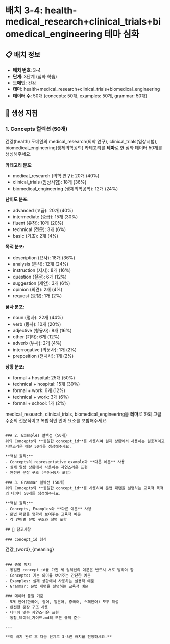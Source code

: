 # 배치 3-4: health-medical_research+clinical_trials+biomedical_engineering 테마 심화

## 📋 배치 정보
- **배치 번호**: 3-4
- **단계**: 3단계 (심화 학습)
- **도메인**: 건강
- **테마**: health+medical_research+clinical_trials+biomedical_engineering
- **데이터 수**: 50개 (concepts: 50개, examples: 50개, grammar: 50개)

## 🎯 생성 지침

### 1. Concepts 컬렉션 (50개)
건강(health) 도메인의 medical_research(의학 연구), clinical_trials(임상시험), biomedical_engineering(생체의학공학) 카테고리를 **테마**로 한 심화 데이터 50개를 생성해주세요.

**카테고리 분포:**
- medical_research (의학 연구): 20개 (40%)
- clinical_trials (임상시험): 18개 (36%)
- biomedical_engineering (생체의학공학): 12개 (24%)

**난이도 분포:**
- advanced (고급): 20개 (40%)
- intermediate (중급): 15개 (30%)
- fluent (유창): 10개 (20%)
- technical (전문): 3개 (6%)
- basic (기초): 2개 (4%)

**목적 분포:**
- description (묘사): 18개 (36%)
- analysis (분석): 12개 (24%)
- instruction (지시): 8개 (16%)
- question (질문): 6개 (12%)
- suggestion (제안): 3개 (6%)
- opinion (의견): 2개 (4%)
- request (요청): 1개 (2%)

**품사 분포:**
- noun (명사): 22개 (44%)
- verb (동사): 10개 (20%)
- adjective (형용사): 8개 (16%)
- other (기타): 6개 (12%)
- adverb (부사): 2개 (4%)
- interrogative (의문사): 1개 (2%)
- preposition (전치사): 1개 (2%)

**상황 분포:**
- formal + hospital: 25개 (50%)
- technical + hospital: 15개 (30%)
- formal + work: 6개 (12%)
- technical + work: 3개 (6%)
- formal + school: 1개 (2%)

medical_research, clinical_trials, biomedical_engineering을 **테마**로 하되 고급 수준의 전문적이고 복합적인 언어 요소를 포함해주세요.

```

### 2. Examples 컬렉션 (50개)
위의 Concepts와 **동일한 concept_id**를 사용하여 실제 상황에서 사용하는 실용적이고 자연스러운 예문 50개를 생성해주세요.

**핵심 원칙:**
- Concepts의 representative_example과 **다른 예문** 사용
- 실제 일상 상황에서 사용하는 자연스러운 표현
- 완전한 문장 구조 (주어+동사 포함)

### 3. Grammar 컬렉션 (50개)
위의 Concepts와 **동일한 concept_id**를 사용하여 문법 패턴을 설명하는 교육적 목적의 데이터 50개를 생성해주세요.

**핵심 원칙:**
- Concepts, Examples와 **다른 예문** 사용
- 문법 패턴을 명확히 보여주는 교육적 예문
- 각 언어별 문법 구조와 설명 포함

## 📝 참고사항

### concept_id 형식
```
건강_{word}_{meaning}
```

### 중복 방지
- 동일한 concept_id를 가진 세 컬렉션의 예문은 반드시 서로 달라야 함
- Concepts: 기본 의미를 보여주는 간단한 예문
- Examples: 실제 상황에서 사용하는 실용적 예문  
- Grammar: 문법 패턴을 설명하는 교육적 예문

### 데이터 품질 기준
- 5개 언어(한국어, 영어, 일본어, 중국어, 스페인어) 모두 작성
- 완전한 문장 구조 사용
- 테마에 맞는 자연스러운 표현
- 통합_데이터_가이드.md의 모든 규칙 준수

---

**이 배치 완료 후 다음 단계로 3-5번 배치를 진행하세요.**